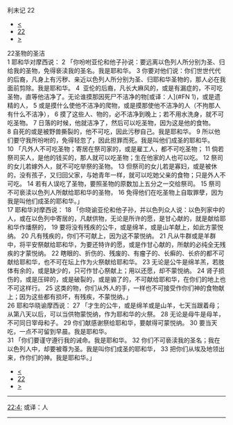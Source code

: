 ﻿





 利未记 22




* [<](bible/LEV21.md)
* [22](bible/LEV.md)
* [>](bible/LEV23.md)



 
22圣物的圣洁  
1 耶和华对摩西说： 
2 「你吩咐亚伦和他子孙说：要远离以色列人所分别为圣、归给我的圣物，免得亵渎我的圣名。我是耶和华。 
3 你要对他们说：你们世世代代的后裔，凡身上有污秽、亲近以色列人所分别为圣、归耶和华圣物的，那人必在我面前剪除。我是耶和华。 
4  亚伦的后裔，凡长大麻风的，或是有漏症的，不可吃圣物，直等他洁净了。无论谁摸那因死尸不洁净的物[或译：人](#FN
1)，或是遗精的人， 
5 或是摸什么使他不洁净的爬物，或是摸那使他不洁净的人（不拘那人有什么不洁净）， 
6 摸了这些人、物的，必不洁净到晚上；若不用水洗身，就不可吃圣物。 
7 日落的时候，他就洁净了，然后可以吃圣物，因为这是他的食物。 
8 自死的或是被野兽撕裂的，他不可吃，因此污秽自己。我是耶和华。 
9 所以他们要守我所吩咐的，免得轻忽了，因此担罪而死。我是叫他们成圣的耶和华。  
10 「凡外人不可吃圣物；寄居在祭司家的，或是雇工人，都不可吃圣物； 
11 倘若祭司买人，是他的钱买的，那人就可以吃圣物；生在他家的人也可以吃。 
12 祭司的女儿若嫁外人，就不可吃举祭的圣物。 
13 但祭司的女儿若是寡妇，或是被休的，没有孩子，又归回父家，与她青年一样，就可以吃她父亲的食物；只是外人不可吃。 
14 若有人误吃了圣物，要照圣物的原数加上五分之一交给祭司。 
15 祭司不可亵渎以色列人所献给耶和华的圣物， 
16 免得他们在吃圣物上自取罪孽，因为我是叫他们成圣的耶和华。」  
17 耶和华对摩西说： 
18 「你晓谕亚伦和他子孙，并以色列众人说：以色列家中的人，或在以色列中寄居的，凡献供物，无论是所许的愿，是甘心献的，就是献给耶和华作燔祭的， 
19 要将没有残疾的公牛，或是绵羊，或是山羊献上，如此方蒙悦纳。 
20 凡有残疾的，你们不可献上，因为这不蒙悦纳。 
21 凡从牛群或是羊群中，将平安祭献给耶和华，为要还特许的愿，或是作甘心献的，所献的必纯全无残疾的才蒙悦纳。 
22 瞎眼的、折伤的、残废的、有瘤子的、长癣的、长疥的都不可献给耶和华，也不可在坛上作为火祭献给耶和华。 
23 无论是公牛是绵羊羔，若肢体有余的，或是缺少的，只可作甘心祭献上；用以还愿，却不蒙悦纳。 
24 肾子损伤的，或是压碎的，或是破裂的，或是骟了的，不可献给耶和华，在你们的地上也不可这样行。 
25 这类的物，你们从外人的手，一样也不可接受作你们神的食物献上；因为这些都有损坏，有残疾，不蒙悦纳。」  
26 耶和华晓谕摩西说： 
27 「才生的公牛，或是绵羊或是山羊，七天当跟着母；从第八天以后，可以当供物蒙悦纳，作为耶和华的火祭。 
28 无论是母牛是母羊，不可同日宰母和子。 
29 你们献感谢祭给耶和华，要献得可蒙悦纳。 
30 要当天吃，一点不可留到早晨。我是耶和华。  
31 「你们要谨守遵行我的诫命。我是耶和华。 
32 你们不可亵渎我的圣名；我在以色列人中，却要被尊为圣。我是叫你们成圣的耶和华， 
33 把你们从埃及地领出来，作你们的神。我是耶和华。」 
* [<](bible/LEV21.md)
* [22](bible/LEV.md)
* [>](bible/LEV23.md)





---


[22:4:](#V4)
或译：人




---









